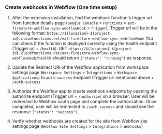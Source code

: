 ### Create webhooks in Webflow (One time setup)

1. After the extension installation, find the webhook function's trigger url from function details page (`Google Console` > `Functions` > `ext-firestore-webflow-sync-webflowHook` > `Trigger`). Trigger url will be in the following format: `https://${location}-${project-id}.cloudfunctions.net/ext-firestore-webflow-sync-webflowHook`
   You can check if the function is deployed correctly using the health endpoint (Trigger url + `/health`): GET `https://${location}-${project-id}.cloudfunctions.net/ext-firestore-webflow-sync-webflowHook/health` should return `{"status": "running"}` as response.

2. Update the Redirect URI of the Webflow application from workspace settings page (`Workspace Settings` > `Integrations` > `Workspace Applications`) to `auth-success` endpoint (Trigger url mentioned above + `/auth-success`
3. Authorize the Webflow app to create webhook endpoints by opening the authorize endpoint (Trigger url + `/authorize`) on a browser. User will be redirected to Webflow oauth page and complete the authorization. Once completed, user will be redirected to `/auth-success` and should see the response `{"status": "success"}`.
4. Verify whether webhooks are created for the site from Webflow site settings page (`Webflow Site Settings` > `Integrations` > `Webhooks`)
